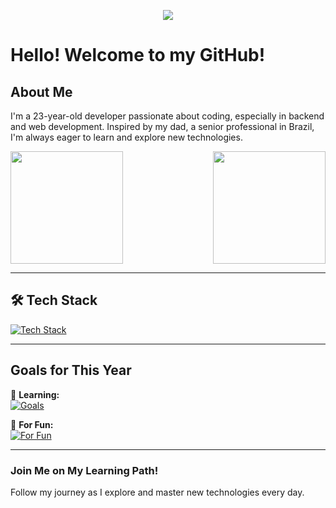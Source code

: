 <p align="center">
  <a href="https://skillicons.dev">   
    <img src="https://skillicons.dev/icons?i=arch" />
  </a>
</p>

# Hello! Welcome to my GitHub!

## About Me
I'm a 23-year-old developer passionate about coding, especially in backend and web development. Inspired by my dad, a senior professional in Brazil, I'm always eager to learn and explore new technologies.

<div style="display: flex; justify-content: space-between;">
  <a href="https://github.com/Miki000000">
    <img height=180 src="https://github-readme-stats.vercel.app/api?username=Miki000000&show_icons=true&theme=synthwave&hide_title=true" />
  </a>
  <a href="https://github.com/Miki000000">
    <img height=180 src="https://github-readme-stats.vercel.app/api/top-langs/?username=Miki000000&theme=synthwave&layout=donut&langs_count=8" />
  </a>
</div>

---

## 🛠 Tech Stack

[![Tech Stack](https://skillicons.dev/icons?i=js,ts,bun,solidjs,react,next,reactnative,cs,dotnet,aspnet,kotlin,spring,ktor,docker,dockercompose,dockerswarm)](https://skillicons.dev)

---

## Goals for This Year

📌 **Learning:**  
[![Goals](https://skillicons.dev/icons?i=kubernetes,terraform,aws,azure)](https://skillicons.dev)

🎉 **For Fun:**  
[![For Fun](https://skillicons.dev/icons?i=elixir,rust,zig)](https://skillicons.dev)

---

### Join Me on My Learning Path!
Follow my journey as I explore and master new technologies every day.




<!--
**Miki000000/Miki000000** is a ✨ _special_ ✨ repository because its `README.md` (this file) appears on your GitHub profile.
Here are some ideas to get you started:
- 🔭 I’m currently working on ...
- 🌱 I’m currently learning ...
- 👯 I’m looking to collaborate on ...
- 🤔 I’m looking for help with ...
- 💬 Ask me about ...
- 📫 How to reach me: ...
- 😄 Pronouns: ...
- ⚡ Fun fact: ...
-->
